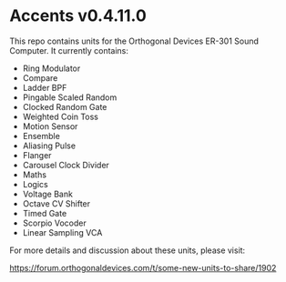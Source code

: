 # Accents v0.4.11.0
This repo contains units for the Orthogonal Devices ER-301 Sound Computer.  It currently contains:

* Ring Modulator
* Compare
* Ladder BPF
* Pingable Scaled Random
* Clocked Random Gate
* Weighted Coin Toss
* Motion Sensor
* Ensemble
* Aliasing Pulse
* Flanger
* Carousel Clock Divider
* Maths
* Logics
* Voltage Bank
* Octave CV Shifter
* Timed Gate
* Scorpio Vocoder
* Linear Sampling VCA

For more details and discussion about these units, please visit:

https://forum.orthogonaldevices.com/t/some-new-units-to-share/1902

